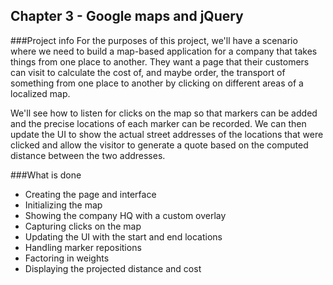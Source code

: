 Chapter 3 - Google maps and jQuery
---

###Project info
For the purposes of this project, we'll have a scenario where we need to build a map-based application for a company that takes things from one place to another. They want a page that their customers can visit to calculate the cost of, and maybe order, the transport of something from one place to another by clicking on different areas of a localized map.

We'll see how to listen for clicks on the map so that markers can be added and the precise locations of each marker can be recorded. We can then update the UI to show the actual street addresses of the locations that were clicked and allow the visitor to generate a quote based on the computed distance between the two addresses.

###What is done
* Creating the page and interface
* Initializing the map
* Showing the company HQ with a custom overlay
* Capturing clicks on the map
* Updating the UI with the start and end locations
* Handling marker repositions
* Factoring in weights
* Displaying the projected distance and cost
